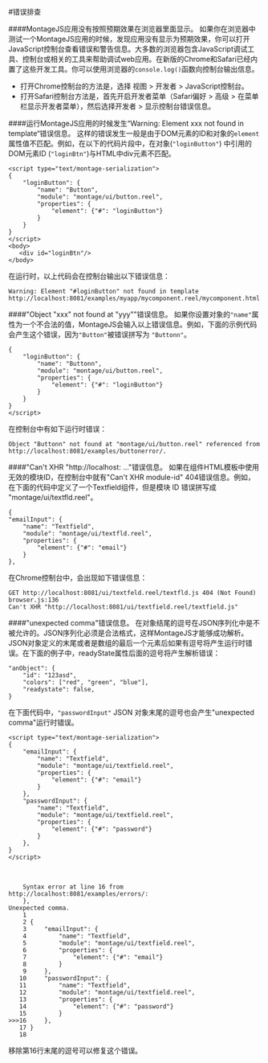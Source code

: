 #错误排查

####MontageJS应用没有按照预期效果在浏览器里面显示。
如果你在浏览器中测试一个MontageJS应用的时候，发现应用没有显示为预期效果，你可以打开JavaScript控制台查看错误和警告信息。大多数的浏览器包含JavaScript调试工具、控制台或相关的工具来帮助调试web应用。在新版的Chrome和Safari已经内置了这些开发工具。你可以使用浏览器的`console.log()`函数向控制台输出信息。

* 打开Chrome控制台的方法是，选择 视图 > 开发者 > JavaScript控制台。
* 打开Safari控制台方法是，首先开启开发者菜单（Safari偏好 > 高级 > 在菜单栏显示开发者菜单），然后选择开发者 > 显示控制台错误信息。

####运行MontageJS应用的时候发生“Warning: Element xxx not found in template“错误信息。
这样的错误发生一般是由于DOM元素的ID和对象的`element`属性值不匹配。例如，在以下的代码片段中，在对象(`"loginButton"`) 中引用的DOM元素ID (`"loginBtn"`)与HTML中div元素不匹配。

	<script type="text/montage-serialization">
	{
	    "loginButton": {
	        "name": "Button",
	        "module": "montage/ui/button.reel",
	        "properties": {
	            "element": {"#": "loginButton"}
	        }
	    }
	}
	</script>
	<body>
	   <div id="loginBtn"/>
	</body>
	
在运行时，以上代码会在控制台输出以下错误信息：

	Warning: Element "#loginButton" not found in template
	http://localhost:8081/examples/myapp/mycomponent.reel/mycomponent.html
	
####"Object "xxx" not found at "yyy""错误信息。
如果你设置对象的`"name"`属性为一个不合法的值，MontageJS会输入以上错误信息。例如，下面的示例代码会产生这个错误，因为`"Button"`被错误拼写为 `"Buttonn"`。

	{
	    "loginButton": {
	        "name": "Buttonn",
	        "module": "montage/ui/button.reel",
	        "properties": {
	            "element": {"#": "loginButton"}
	        }
	    }
	}
	</script>
	
在控制台中有如下运行时错误：

	Object "Buttonn" not found at "montage/ui/button.reel" referenced from http://localhost:8081/examples/buttonerror/.
	
####"Can't XHR "http://localhost: ..."错误信息。
如果在组件HTML模板中使用无效的模块ID，在控制台中就有"Can't XHR module-id" 404错误信息。例如，在下面的代码中定义了一个Textfield组件，但是模块 ID 错误拼写成 "montage/ui/textfld.reel"。

	{
	"emailInput": {
	    "name": "Textfield",
	    "module": "montage/ui/textfld.reel",
	    "properties": {
	        "element": {"#": "email"}
	    }
	},
	
在Chrome控制台中，会出现如下错误信息：

	GET http://localhost:8081/ui/textfeld.reel/textfld.js 404 (Not Found) browser.js:136
	Can't XHR "http://localhost:8081/ui/textfield.reel/textfield.js"
	
####"unexpected comma"错误信息。
在对象结尾的逗号在JSON序列化中是不被允许的。JSON序列化必须是合法格式，这样MontageJS才能够成功解析。JSON对象定义的末尾或者是数组的最后一个元素后如果有逗号将产生运行时错误。在下面的例子中，readyState属性后面的逗号将产生解析错误：

	"anObject": {
	    "id": "123asd",
	    "colors": ["red", "green", "blue"],
	    "readystate": false,
	}
	
在下面代码中，`"passwordInput"` JSON 对象末尾的逗号也会产生"unexpected comma"运行时错误。

	<script type="text/montage-serialization">
	{
	    "emailInput": {
	        "name": "Textfield",
	        "module": "montage/ui/textfield.reel",
	        "properties": {
	            "element": {"#": "email"}
	        }
	    },
	    "passwordInput": {
	        "name": "Textfield",
	        "module": "montage/ui/textfield.reel",
	        "properties": {
	            "element": {"#": "password"}
	        }
	    },
	}
	</script>
	
&nbsp;

		Syntax error at line 16 from http://localhost:8081/examples/errors/:
	    },
	Unexpected comma.
	    1 
	    2 {
	    3     "emailInput": {
	    4         "name": "Textfield",
	    5         "module": "montage/ui/textfield.reel",
	    6         "properties": {
	    7             "element": {"#": "email"}
	    8         }
	    9     },
	   10     "passwordInput": {
	   11         "name": "Textfield",
	   12         "module": "montage/ui/textfield.reel",
	   13         "properties": {
	   14             "element": {"#": "password"}
	   15         }
	>>>16     },
	   17 }
	   18
	   
移除第16行末尾的逗号可以修复这个错误。